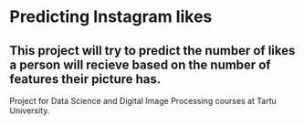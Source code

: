 # Predicting Instagram likes
## This project will try to predict the number of likes a person will recieve based on the number of features their picture has.
Project for Data Science and Digital Image Processing courses at Tartu University.
